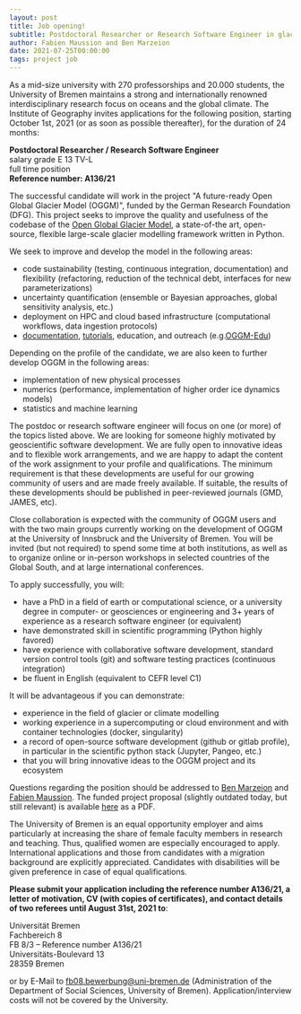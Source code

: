 ```yaml
---
layout: post
title: Job opening! 
subtitle: Postdoctoral Researcher or Research Software Engineer in glacier modeling
author: Fabien Maussion and Ben Marzeion
date: 2021-07-25T00:00:00
tags: project job
---
```


As a mid-size university with 270 professorships and 20.000 students,
the University of Bremen maintains a strong and internationally renowned
interdisciplinary research focus on oceans and the global climate. The
Institute of Geography invites applications for the following position,
starting October 1st, 2021 (or as soon as possible thereafter), for the
duration of 24 months:

**Postdoctoral Researcher / Research Software Engineer** <br>
salary grade E 13 TV-L <br>
full time position <br>
**Reference number: A136/21** <br>

The successful candidate will work in the project "A future-ready Open
Global Glacier Model (OGGM)", funded by the German Research Foundation
(DFG). This project seeks to improve the quality and usefulness of the
codebase of the [Open Global Glacier Model](http://oggm.org), a
state-of-the art, open-source, flexible large-scale glacier modelling
framework written in Python.

We seek to improve and develop the model in the following areas:
- code sustainability (testing, continuous integration, documentation)
  and flexibility (refactoring, reduction of the technical debt,
  interfaces for new parameterizations)
- uncertainty quantification (ensemble or Bayesian approaches, global
  sensitivity analysis, etc.)
- deployment on HPC and cloud based infrastructure (computational
  workflows, data ingestion protocols)
- [documentation](https://docs.oggm.org), [tutorials](https://oggm.org/tutorials/stable), education, and outreach (e.g.[OGGM-Edu](https://edu.oggm.org))

Depending on the profile of the candidate, we are also keen to further
develop OGGM in the following areas:
- implementation of new physical processes
- numerics (performance, implementation of higher order ice dynamics models)
- statistics and machine learning

The postdoc or research software engineer will focus on one (or more) of
the topics listed above. We are looking for someone highly motivated by
geoscientific software development. We are fully open to innovative
ideas and to flexible work arrangements, and we are happy to adapt the
content of the work assignment to your profile and qualifications. The
minimum requirement is that these developments are useful for our
growing community of users and are made freely available. If suitable,
the results of these developments should be published in peer-reviewed
journals (GMD, JAMES, etc).

Close collaboration is expected with the community of OGGM users and
with the two main groups currently working on the development of OGGM at
the University of Innsbruck and the University of Bremen. You will be
invited (but not required) to spend some time at both institutions, as
well as to organize online or in-person workshops in selected countries
of the Global South, and at large international conferences.

To apply successfully, you will:
- have a PhD in a field of earth or computational science, or a
  university degree in computer- or geosciences or engineering and 3+
  years of experience as a research software engineer (or equivalent)
- have demonstrated skill in scientific programming (Python highly favored)
- have experience with collaborative software development, standard
  version control tools (git) and software testing practices (continuous
  integration)
- be fluent in English (equivalent to CEFR level C1)

It will be advantageous if you can demonstrate:
- experience in the field of glacier or climate modelling
- working experience in a supercomputing or cloud environment and with
  container technologies (docker, singularity)
- a record of open-source software development (github or gitlab
  profile), in particular in the scientific python stack (Jupyter, Pangeo,
  etc.)
- that you will bring innovative ideas to the OGGM project and its ecosystem

Questions regarding the position should be addressed to [Ben Marzeion](mailto:ben.marzeion@uni-bremen.de) and [Fabien Maussion](mailto:fabien.maussion@uibk.ac.at). The funded project proposal (slightly
outdated today, but still relevant) is available [here](https://oggm.org/img/blog/software_project/dfg_software_proposal_final.pdf) as a PDF.

The University of Bremen is an equal opportunity employer and aims
particularly at increasing the share of female faculty members in
research and teaching. Thus, qualified women are especially encouraged
to apply. International applications and those from candidates with a
migration background are explicitly appreciated. Candidates with
disabilities will be given preference in case of equal qualifications.

**Please submit your application including the reference number A136/21, a
letter of motivation, CV (with copies of certificates), and contact
details of two referees until August 31st, 2021 to**:

Universität Bremen<br>
Fachbereich 8<br>
FB 8/3 – Reference number A136/21<br>
Universitäts-Boulevard 13<br>
28359 Bremen

or by E-Mail to [fb08.bewerbung@uni-bremen.de](mailto:fb08.bewerbung@uni-bremen.de) (Administration of the
Department of Social Sciences, University of Bremen).
Application/interview costs will not be covered by the University.
